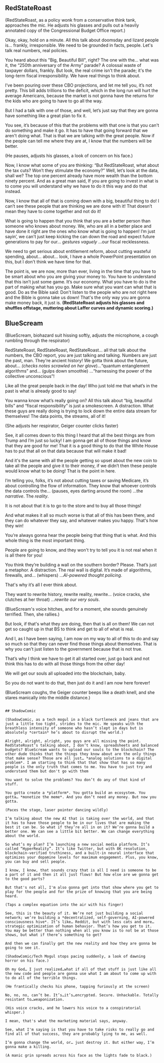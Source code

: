 ## RedStateRoast

(RedStateRoast, as a policy wonk from a conservative think tank, approaches the mic. He adjusts his glasses and pulls out a heavily annotated copy of the Congressional Budget Office report.)

Okay, okay, hold on a minute. All this talk about doomsday and lizard people is… frankly, irresponsible. We need to be grounded in facts, people. Let's talk real numbers, real policies.

You heard about this "Big, Beautiful Bill", right? The one with the… what was it, the “250th anniversary of the Army” parade? A colossal waste of taxpayer dollars, frankly. But look, the real crime isn't the parade; it's the long-term fiscal irresponsibility. We have real things to think about.

I’ve been pouring over these CBO projections, and let me tell you, it’s not pretty. This bill adds trillions to the deficit, which in the long run will hurt the average Americans, because the market is not gonna have the returns for the kids who are going to have to go all the way.

But I had a talk with one of those, and well, let’s just say that they are gonna have something like a great plan to fix it.

You see, it’s because of this that the problems with that one is that you can't do something and make it go. It has to have that going forward that we aren't doing what. That is that we are talking with the great people. Now if the people can tell me where they are at, I know that the numbers will be better. 

(He pauses, adjusts his glasses, a look of concern on his face.)

Now, I know what some of you are thinking: “But RedStateRoast, what about the tax cuts? Won’t they stimulate the economy?” Well, let’s look at the data, shall we? The top one percent already have more wealth than the bottom ninety percent. And as a great man said, If you are going to invest in what is to come you will understand why we have to do it this way and do that instead.

Now, I know that all of that is coming down with a big, beautiful thing to do! I can’t see these people that are thinking we are done with it! That doesn’t mean they have to come together and not do it!

What is going to happen that you think that you are a better person than someone who knows about money. We, who are all in a better place and have done it right are the ones who know what is going to happen! I’m just sayin’, we can't just keep kicking the can down the road and expect future generations to pay for our… *gestures vaguely* …our fiscal recklessness.

We need to get serious about entitlement reform, about cutting wasteful spending, about… about… look, I have a whole PowerPoint presentation on this, but I don't think we have time for that.

The point is, we are now, more than ever, living in the time that you have to be smart about who you are giving your money to. You have to understand that this isn’t just some game. It’s our economy. What you have to do is the part of making what has you go. Make sure what you want can what that is good. Do as the Bible said: Don't listen to the people who are not right here and the Bible is gonna take us down! That's the only way you are gonna make money back, it just is.
**(RedStateRoast adjusts his glasses and shuffles offstage, muttering about Laffer curves and dynamic scoring.)**

## BlueScream

(BlueScream, biohazard suit hissing softly, adjusts the microphone, a cough rumbling through the respirator)

RedStateRoast, RedStateRoast, RedStateRoast… all that talk about the numbers, the CBO report, you are just talking and talking. Numbers are just the past, man. They're ancient history! We gotta think about the future, about… *(checks notes scrawled on her glove*)…“quantum entanglement algorithms” and… (gulps down smoothie) …“harnessing the power of the collective unconscious”!

Like all the great people back in the day! Who just told me that what’s in the past is what is already good to say!

You wanna know what’s really going on? All this talk about “big, beautiful bills” and “fiscal responsibility” is just a smokescreen. A distraction. What these guys are really doing is trying to lock down the entire data stream for themselves! The data points, the streams, all of it!

(She adjusts her respirator, Geiger counter clicks faster)

See, it all comes down to this thing I heard that all the best things are from Trump and I’m just so lucky! I am gonna get all of those things and know that they are good for me! That it is a good thing to do that the White House has to put that all on that data because that will make it bad!

And it's the same with all the people getting so upset about the new coin to take all the people and give it to their money, if we didn’t then these people would know what to be doing! That is the point in here.

I’m telling you, folks, it’s not about cutting taxes or saving Medicare, it’s about controlling the flow of information. They know that whoever controls the data controls the… (pauses, eyes darting around the room) …the *narrative*. The *reality*.

It is not about that it is to go to the store and to buy all those things!

And what makes it all so much worse is that all of this has been there, and they can do whatever they say, and whatever makes you happy. That's how they win!

You’re always gonna hear the people being that thing that is what. And this whole thing is the most important thing.

People are going to know, and they won't try to tell you it is not real when it is all there for you!

You think they’re building a wall on the southern border? Please. That’s just a metaphor. A distraction. The real wall is digital. It’s made of algorithms, firewalls, and… (whispers) …*AI-powered thought policing*.

That's why it’s all I ever think about.

They want to rewrite history, rewrite reality, rewrite… (voice cracks, she clutches at her throat) …*rewrite our very souls*.

(BlueScream's voice hitches, and for a moment, she sounds genuinely terrified. Then, she rallies.)

But look, if that's what they are doing, then that is all on them! We can not get so caught up in that BS to think and get to all of what is real.

And I, as I have been saying, I am now on my way to all of this to do and say so much so that they can never find those things about themselves. That is why you can't just listen to the government because that is not true.

That’s why I think we have to get it all started over, just go back and not think this has to do with all those things from the other day!

We will get our souls all uploaded into the blockchain, baby.

So you do not want to do that, then just do it and I am now here forever!

(BlueScream coughs, the Geiger counter beeps like a death knell, and she stares manically into the middle distance.)
```

## ShadowComic

(ShadowComic, as a tech mogul in a black turtleneck and jeans that are just a little too tight, strides to the mic. He speaks with the breathless intensity of someone who hasn’t slept in days but is absolutely *certain* he’s about to disrupt the world.)

Alright, alright, alright, you guys are all missing the point. RedStateRoast’s talking about, I don’t know, spreadsheets and balanced budgets? BlueScream wants to upload our souls to the blockchain? The other dude thinks that the things they know about are the only things that make sense? Those are all just… *analog solutions to a digital problem*. I am starting to think that that show that has so many people is the only truth that comes to me. You have to just try and understand them but don't go with them

You want to solve the problems? You don’t do any of that kind of stuff.

You gotta create a *platform*. You gotta build an ecosystem. You gotta… *monetize the meme*. And you don’t need any money. But now you gotta.

(Paces the stage, laser pointer dancing wildly)

I’m talking about the new AI that is taking over the world, and that it has to have those people to be in our lives that are making the best it can be. So what if they’re all in on it? We’re gonna build a better one. We can see a little bit better. We can change everything about the world.

So what’s my plan? I’m launching a new social media platform. It’s called “HyperReality”. It’s like Twitter, but with 8K resolution, blockchain-verified truthiness, and a built-in neural interface that optimizes your dopamine levels for maximum engagement. Plus, you know, you can buy and sell people.

I know, I know, that sounds crazy that is all I need is someone to be a part of it and then it all just flows! But how else are we gonna get to the good parts?

But that's not all, I'm also gonna get into that show where you get to play for the people and for the prize of knowing that you are being heard.

(Taps a complex equation into the air with his finger)

See, this is the beauty of it. We’re not just building a social network; we’re building a *decentralized, self-governing, AI-powered consciousness hive*. It’s like… Reddit, but with less cats and more… strategic optimization of human behavior. That’s how you get to it. You may be better than nothing when all you know is to not be at those shows, but what if there’s something to get?

And then we can finally get the new reality and how they are gonna be going to see it.

(ShadowComic/Tech Mogul stops pacing suddenly, a look of dawning horror on his face.)

Oh my God… I just realized…what if all of that stuff is just like all the new code and people are gonna use what I am about to come up with to do all of the terrible things.

(He frantically checks his phone, tapping furiously at the screen)

No, no, no, can’t be. It’s…it’s…encrypted. Secure. Unhackable. Totally resistant to…weaponization.

(His voice cracks, and he lowers his voice to a conspiratorial whisper.)

I mean, that's what the marketing material says, anyway.

See, what I'm saying is that you have to take risks to really go and find all of that success, they are probably lying to me, as well.

I’m gonna change the world, or… just destroy it. But either way, I’m gonna make a killing.

(A manic grin spreads across his face as the lights fade to black.)
